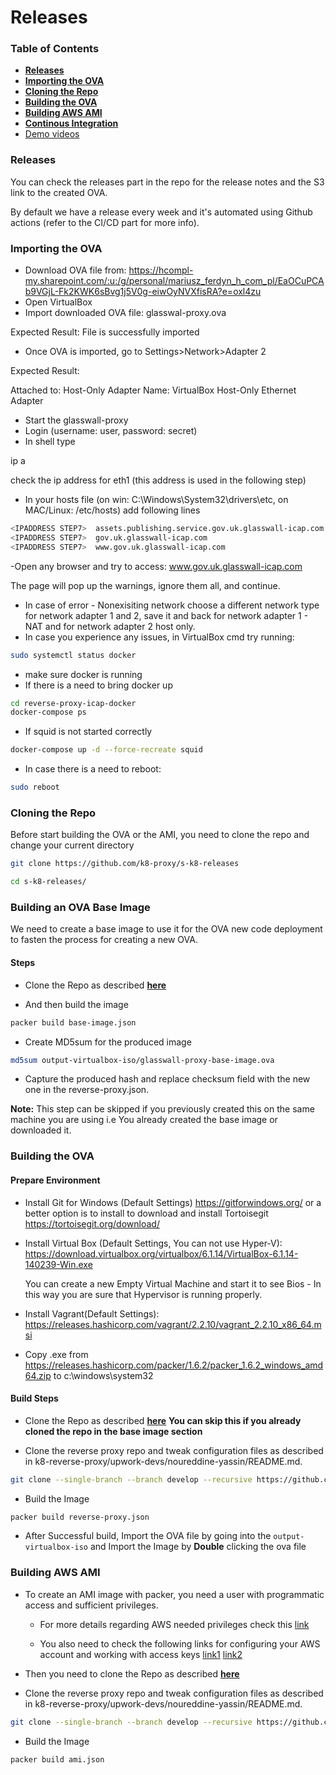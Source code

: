 # Releases


### Table of Contents
* **[Releases](#Releases)**
* **[Importing the OVA](#Importing-OVA)**
* **[Cloning the Repo](#Cloning-the-Repo)**
* **[Building the OVA](#Building-the-OVA)**
* **[Building AWS AMI](#Building-AWS-AMI)**
* **[Continous Integration](#Continous-Integration)**
* [Demo videos](https://drive.google.com/drive/folders/164JSiNJekBYVvtyhxL4YDYl5eTazfdor?usp=sharing)



### Releases

You can check the releases part in the repo for the release notes and the S3 link to the created OVA.

By default we have a release every week and it's automated using Github actions (refer to the CI/CD part for more info).



### Importing the OVA

- Download OVA file from: https://hcompl-my.sharepoint.com/:u:/g/personal/mariusz_ferdyn_h_com_pl/EaOCuPCAb9VGjL-Fk2KWK6sBvg1j5V0g-eiwOyNVXfisRA?e=oxl4zu
- Open VirtualBox
- Import downloaded OVA file: glasswal-proxy.ova

Expected Result: File is successfully imported

- Once OVA is imported, go to Settings>Network>Adapter 2

Expected Result: 

Attached to: Host-Only Adapter
Name: VirtualBox Host-Only Ethernet Adapter

- Start the glasswall-proxy
- Login (username: user, password: secret)
- In shell type

ip a

check the ip address for eth1 (this address is used in the following step)

- In your hosts file (on win: C:\Windows\System32\drivers\etc, on MAC/Linux: /etc/hosts) add following lines
``` bash
<IPADDRESS STEP7>  assets.publishing.service.gov.uk.glasswall-icap.com
<IPADDRESS STEP7>  gov.uk.glasswall-icap.com
<IPADDRESS STEP7>  www.gov.uk.glasswall-icap.com
```
-Open any browser and try to access: www.gov.uk.glasswall-icap.com

The page will pop up the warnings, ignore them all, and continue. 


- In case of error - Nonexisiting network choose a different network type for network adapter 1 and 2, save it and back for network adapter 1 - NAT and for network adapter 2 host only.
- In case you experience any issues, in VirtualBox cmd try running:
``` bash
sudo systemctl status docker
```
- make sure docker is running
- If there is a need to bring docker up
``` bash
cd reverse-proxy-icap-docker
docker-compose ps
```
- If squid is not started correctly
``` bash
docker-compose up -d --force-recreate squid
```
- In case there is a need to reboot:
``` bash
sudo reboot
```

### Cloning the Repo

Before start building the OVA or the AMI, you need to clone the repo and change your current directory

``` bash
git clone https://github.com/k8-proxy/s-k8-releases

cd s-k8-releases/
```


### Building an OVA Base Image

We need to create a base image to use it for the OVA new code deployment to fasten the process for creating a new OVA.

#### Steps 

* Clone the Repo as described **[here](#Cloning-the-Repo)**

* And then build the image

``` bash
packer build base-image.json
```

* Create MD5sum for the produced image

``` bash
md5sum output-virtualbox-iso/glasswall-proxy-base-image.ova

```
* Capture the produced hash and replace checksum field with the new one in the reverse-proxy.json.


**Note:** This step can be skipped if you previously created this on the same machine you are using i.e You already created the base image or downloaded it.

### Building the OVA


#### Prepare Environment

- Install Git for Windows (Default Settings) https://gitforwindows.org/ or a better option is to install to download and install Tortoisegit https://tortoisegit.org/download/
- Install Virtual Box (Default Settings, You can not use Hyper-V): https://download.virtualbox.org/virtualbox/6.1.14/VirtualBox-6.1.14-140239-Win.exe
	
	You can create a new Empty Virtual Machine and start it to see Bios - In this way you are sure that Hypervisor is running properly.

- Install Vagrant(Default Settings): https://releases.hashicorp.com/vagrant/2.2.10/vagrant_2.2.10_x86_64.msi
- Copy .exe from https://releases.hashicorp.com/packer/1.6.2/packer_1.6.2_windows_amd64.zip to c:\windows\system32


#### Build Steps

* Clone the Repo as described **[here](#Cloning-the-Repo)** **You can skip this if you already cloned the repo in the base image section**

* Clone the reverse proxy repo and tweak configuration files as described in k8-reverse-proxy/upwork-devs/noureddine-yassin/README.md.

```bash
git clone --single-branch --branch develop --recursive https://github.com/k8-proxy/k8-reverse-proxy/

```

* Build the Image

``` bash
packer build reverse-proxy.json
```

* After Successful build, Import the OVA file by going into the `output-virtualbox-iso` and Import the Image by **Double** clicking the ova file



### Building AWS AMI

* To create an AMI image with packer, you need a user with programmatic access and sufficient privileges. 

    * For more details regarding AWS needed privileges check this [link](https://www.packer.io/docs/builders/amazon#iam-task-or-instance-role)

    * You also need to check the following links for configuring your AWS account and working with access keys [link1](https://docs.aws.amazon.com/cli/latest/userguide/cli-configure-quickstart.html) [link2](https://docs.aws.amazon.com/IAM/latest/UserGuide/id_credentials_access-keys.html)

* Then you need to clone the Repo as described **[here](#Cloning-the-Repo)**

* Clone the reverse proxy repo and tweak configuration files as described in k8-reverse-proxy/upwork-devs/noureddine-yassin/README.md.

```bash
git clone --single-branch --branch develop --recursive https://github.com/k8-proxy/k8-reverse-proxy/

```

* Build the Image

``` bash
packer build ami.json
```


